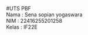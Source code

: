 #UTS PBF
<br>
Nama        : Sena sopian yogaswara
<br>
NIM         : 22416255201258
<br>
Kelas       : IF22E
